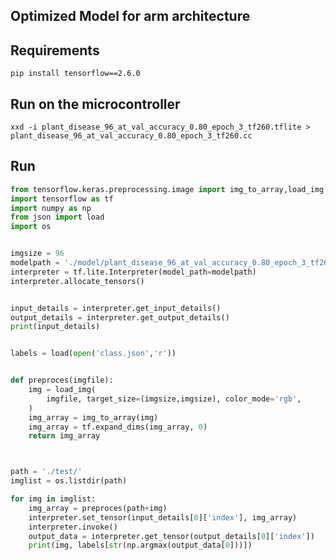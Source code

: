 ## Optimized Model for arm architecture

## Requirements
`pip install tensorflow==2.6.0`

## Run on the microcontroller
`xxd -i plant_disease_96_at_val_accuracy_0.80_epoch_3_tf260.tflite > plant_disease_96_at_val_accuracy_0.80_epoch_3_tf260.cc`

## Run
```python
from tensorflow.keras.preprocessing.image import img_to_array,load_img
import tensorflow as tf
import numpy as np
from json import load
import os


imgsize = 96
modelpath = './model/plant_disease_96_at_val_accuracy_0.80_epoch_3_tf260.tflite'
interpreter = tf.lite.Interpreter(model_path=modelpath)
interpreter.allocate_tensors()


input_details = interpreter.get_input_details()
output_details = interpreter.get_output_details()
print(input_details)


labels = load(open('class.json','r'))


def preproces(imgfile):
    img = load_img(
        imgfile, target_size=(imgsize,imgsize), color_mode='rgb',
    )
    img_array = img_to_array(img)
    img_array = tf.expand_dims(img_array, 0)
    return img_array



path = './test/'
imglist = os.listdir(path)

for img in imglist:
    img_array = preproces(path+img)
    interpreter.set_tensor(input_details[0]['index'], img_array)
    interpreter.invoke()
    output_data = interpreter.get_tensor(output_details[0]['index'])
    print(img, labels[str(np.argmax(output_data[0]))])
```
